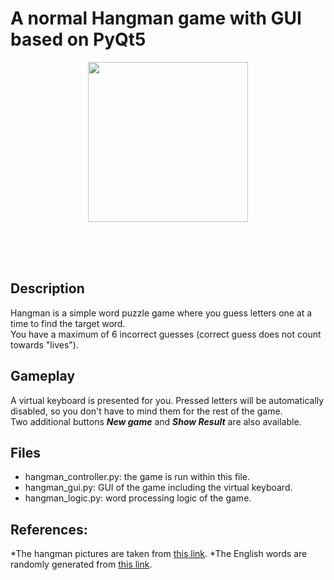 # A normal Hangman game with GUI based on PyQt5
<p align="center">
  <img src="https://github.com/khoatran94/hangman_PyQt5/assets/39628780/54b5edb1-1a6c-4a48-a483-c5bdc17ef4e4" width="256">
</p>

<br/>
<br/>
<br/>

## Description
Hangman is a simple word puzzle game where you guess letters one at a time to find the target word.\
You have a maximum of 6 incorrect guesses (correct guess does not count towards "lives").

## Gameplay
A virtual keyboard is presented for you. Pressed letters will be automatically disabled, so you don't have to mind them for the rest of the game.\
Two additional buttons ***New game*** and ***Show Result*** are also available.

## Files
* hangman_controller.py: the game is run within this file.
* hangman_gui.py: GUI of the game including the virtual keyboard.
* hangman_logic.py: word processing logic of the game.
  
## References:
 *The hangman pictures are taken from [this link](https://github.com/en3rypt/HANGMAN-GAME).
 *The English words are randomly generated from [this link](https://github.com/en3rypt/HANGMAN-GAME).





